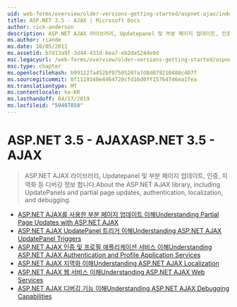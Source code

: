 ```yaml
---
uid: web-forms/overview/older-versions-getting-started/aspnet-ajax/index
title: ASP.NET 3.5 - AJAX | Microsoft Docs
author: rick-anderson
description: ASP.NET AJAX 라이브러리, Updatepanel 및 부분 페이지 업데이트, 인증, 지역화 등 디버깅 정보 합니다.
ms.author: riande
ms.date: 10/05/2011
ms.assetid: b7d13a9f-3d44-431d-bea7-eb2da524de9d
msc.legacyurl: /web-forms/overview/older-versions-getting-started/aspnet-ajax
msc.type: chapter
ms.openlocfilehash: b991227a452bf07505207a7d8d079210488c407f
ms.sourcegitcommit: 0f1119340e4464720cfd16d0ff15764746ea1fea
ms.translationtype: MT
ms.contentlocale: ko-KR
ms.lasthandoff: 04/17/2019
ms.locfileid: "59407850"
---
```

# <a name="aspnet-35---ajax"></a><span data-ttu-id="db9bb-103">ASP.NET 3.5 - AJAX</span><span class="sxs-lookup"><span data-stu-id="db9bb-103">ASP.NET 3.5 - AJAX</span></span>

> <span data-ttu-id="db9bb-104">ASP.NET AJAX 라이브러리, Updatepanel 및 부분 페이지 업데이트, 인증, 지역화 등 디버깅 정보 합니다.</span><span class="sxs-lookup"><span data-stu-id="db9bb-104">About the ASP.NET AJAX library, including UpdatePanels and partial page updates, authentication, localization, and debugging.</span></span>


- [<span data-ttu-id="db9bb-105">ASP.NET AJAX를 사용한 부분 페이지 업데이트 이해</span><span class="sxs-lookup"><span data-stu-id="db9bb-105">Understanding Partial Page Updates with ASP.NET AJAX</span></span>](understanding-partial-page-updates-with-asp-net-ajax.md)
- [<span data-ttu-id="db9bb-106">ASP.NET AJAX UpdatePanel 트리거 이해</span><span class="sxs-lookup"><span data-stu-id="db9bb-106">Understanding ASP.NET AJAX UpdatePanel Triggers</span></span>](understanding-asp-net-ajax-updatepanel-triggers.md)
- [<span data-ttu-id="db9bb-107">ASP.NET AJAX 인증 및 프로필 애플리케이션 서비스 이해</span><span class="sxs-lookup"><span data-stu-id="db9bb-107">Understanding ASP.NET AJAX Authentication and Profile Application Services</span></span>](understanding-asp-net-ajax-authentication-and-profile-application-services.md)
- [<span data-ttu-id="db9bb-108">ASP.NET AJAX 지역화 이해</span><span class="sxs-lookup"><span data-stu-id="db9bb-108">Understanding ASP.NET AJAX Localization</span></span>](understanding-asp-net-ajax-localization.md)
- [<span data-ttu-id="db9bb-109">ASP.NET AJAX 웹 서비스 이해</span><span class="sxs-lookup"><span data-stu-id="db9bb-109">Understanding ASP.NET AJAX Web Services</span></span>](understanding-asp-net-ajax-web-services.md)
- [<span data-ttu-id="db9bb-110">ASP.NET AJAX 디버깅 기능 이해</span><span class="sxs-lookup"><span data-stu-id="db9bb-110">Understanding ASP.NET AJAX Debugging Capabilities</span></span>](understanding-asp-net-ajax-debugging-capabilities.md)
